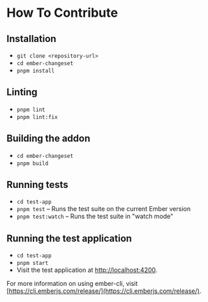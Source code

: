 # How To Contribute

## Installation

- `git clone <repository-url>`
- `cd ember-changeset`
- `pnpm install`

## Linting

- `pnpm lint`
- `pnpm lint:fix`

## Building the addon

- `cd ember-changeset`
- `pnpm build`

## Running tests

- `cd test-app`
- `pnpm test` – Runs the test suite on the current Ember version
- `pnpm test:watch` – Runs the test suite in "watch mode"

## Running the test application

- `cd test-app`
- `pnpm start`
- Visit the test application at [http://localhost:4200](http://localhost:4200).

For more information on using ember-cli, visit [https://cli.emberjs.com/release/](https://cli.emberjs.com/release/).
